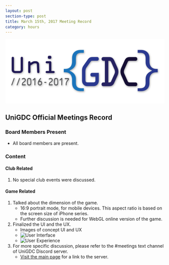 ```yaml
---
layout: post
section-type: post
title: March 15th, 2017 Meeting Record
category: hours
---
```


![UniGDC Logo](/img/logo_2016-2017.png)

## UniGDC Official Meetings Record

### Board Members Present
 - All board members are present.

### Content

#### Club Related
 1. No special club events were discussed.

#### Game Related
 1. Talked about the dimension of the game.
     - 16:9 portrait mode, for mobile devices. This aspect ratio is based on the screen size of iPhone series.
     - Further discussion is needed for WebGL online version of the game.
 2. Finalized the UI and the UX.
     - Images of concept UI and UX
     - ![User Interface](https://images.discordapp.net/eyJ1cmwiOiJodHRwczovL2Rpc2NvcmQuc3RvcmFnZS5nb29nbGVhcGlzLmNvbS9hdHRhY2htZW50cy8yMzM4MzIyMzQxMzY2MzMzNDQvMjkxNjU0MTQ0NTc2NTg1NzI4L0lNR18yNDcxLkpQRyJ9.aW7IntPrHKn2OO9aYKuFxCnQJu0)
     - ![User Experience](https://images.discordapp.net/eyJ1cmwiOiJodHRwczovL2Rpc2NvcmQuc3RvcmFnZS5nb29nbGVhcGlzLmNvbS9hdHRhY2htZW50cy8yMzM4MzIyMzQxMzY2MzMzNDQvMjkxNjU1MjUwMTQwNzI1MjQ4L0lNR18yNDczLkpQRyJ9.LEVKoq1W0JpiZbvzUNWjyWYvwOk)
 3. For more specific discussion, please refer to the #meetings text channel of UniGDC Discord server.
     - [Visit the main page](/) for a link to the server.
 
